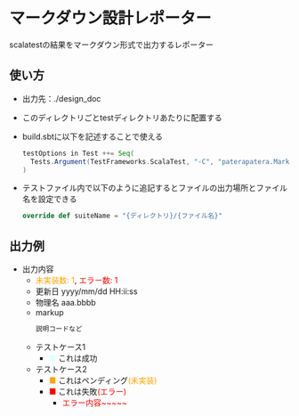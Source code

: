 # マークダウン設計レポーター

scalatestの結果をマークダウン形式で出力するレポーター

## 使い方

- 出力先：./design_doc

- このディレクトリごとtestディレクトリあたりに配置する

- build.sbtに以下を記述することで使える
  ```scala
  testOptions in Test ++= Seq(
    Tests.Argument(TestFrameworks.ScalaTest, "-C", "paterapatera.MarkdownReporter")
  )
  ```

- テストファイル内で以下のように追記するとファイルの出力場所とファイル名を設定できる
  ```scala
  override def suiteName = "{ディレクトリ}/{ファイル名}"
  ```

## 出力例
-  出力内容
    - <font color="orange">未実装数: 1</font>, <font color="red">エラー数: 1</font>
    - 更新日 yyyy/mm/dd HH:ii:ss
    - 物理名 aaa.bbbb
    - markup
      ```scala
      説明コードなど
      ```
    - テストケース1
        - <font color="lightcyan">■</font> これは成功
    - テストケース2
        - <font color="orange">■</font> これはペンディング<font color="orange">(未実装)</font>
        - <font color="red">■</font> これは失敗<font color="red">(エラー)</font>
            - <font color="red">エラー内容~~~~~</font>
